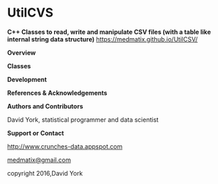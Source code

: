 # UtilCVS
__**C++ Classes to read, write and manipulate CSV files (with a table like internal string data structure)**__
https://medmatix.github.io/UtilCSV/ 

**Overview**
  
  
**Classes**
  
  
**Development**
  
  
**References & Acknowledgements**
  
  
**Authors and Contributors**
  
David York, statistical programmer and data scientist
  
  
  
**Support or Contact**
  
http://www.crunches-data.appspot.com
  
medmatix@gmail.com
  
copyright 2016,David York
